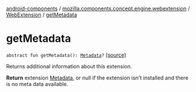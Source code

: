 [android-components](../../index.md) / [mozilla.components.concept.engine.webextension](../index.md) / [WebExtension](index.md) / [getMetadata](./get-metadata.md)

# getMetadata

`abstract fun getMetadata(): `[`Metadata`](../-metadata/index.md)`?` [(source)](https://github.com/mozilla-mobile/android-components/blob/master/components/concept/engine/src/main/java/mozilla/components/concept/engine/webextension/WebExtension.kt#L147)

Returns additional information about this extension.

**Return**
extension [Metadata](../-metadata/index.md), or null if the extension isn't
installed and there is no meta data available.

